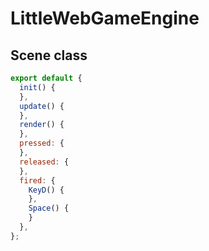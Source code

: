 # LittleWebGameEngine

## Scene class
```javascript
export default {
  init() {
  },
  update() {
  },
  render() {
  },
  pressed: {
  },
  released: {
  },
  fired: {
    KeyD() {
    },
    Space() {
    }
  },
};
```
